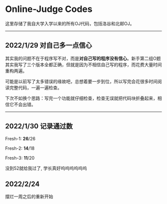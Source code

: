 # Online-Judge Codes

这里存储了我自大学入学以来的所有OJ代码，包括洛谷和北邮OJ。

---

## 2022/1/29 对自己多一点信心

其实我的问题不在于程序写不对，而是**对自己写的程序没有信心**。新手第二组O题其实我写了三个版本全都正确，但就是因为不相信自己写的程序，而花费大量时间重构两遍。

可能是以前写了太多错误的缘故吧，总想着要一步到位，所以写完会花很多时间阅读完整代码，一遍一遍检查。

下次不如换个思路：写完一个功能就仔细检查，检查无误就把代码块折叠起来，相信它不会出错。

---

## 2022/1/30 记录通过数

Fresh-1: **26**/26

Fresh-2: **14**/18

Fresh-3: **11**/20

没到52就给我过了, 学长真好呜呜呜呜呜呜

## 2022/2/24

摆烂一周之后的重新开始
